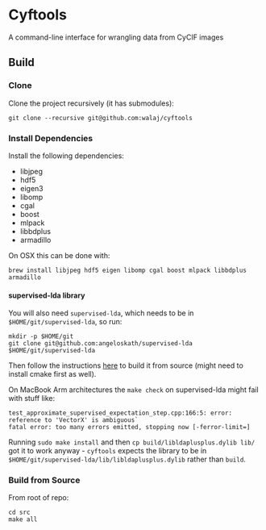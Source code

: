 # Cyftools
A command-line interface for wrangling data from CyCIF images

## Build

### Clone
Clone the project recursively (it has submodules):

```
git clone --recursive git@github.com:walaj/cyftools
```

### Install Dependencies
Install the following dependencies:

- libjpeg
- hdf5
- eigen3
- libomp
- cgal
- boost
- mlpack
- libbdplus
- armadillo

On OSX this can be done with:

```
brew install libjpeg hdf5 eigen libomp cgal boost mlpack libbdplus armadillo
```

#### supervised-lda library
You will also need `supervised-lda`, which needs to be in `$HOME/git/supervised-lda`, so run:

```
mkdir -p $HOME/git
git clone git@github.com:angeloskath/supervised-lda $HOME/git/supervised-lda
```

Then follow the instructions [here](https://github.com/angeloskath/supervised-lda/blob/master/CMakeLists.txt) to build it from source (might need to install cmake first as well).

On MacBook Arm architectures the `make check` on supervised-lda might fail with stuff like:

```
test_approximate_supervised_expectation_step.cpp:166:5: error: reference to 'VectorX' is ambiguous`
fatal error: too many errors emitted, stopping now [-ferror-limit=]
```

Running `sudo make install` and then `cp build/libldaplusplus.dylib lib/` got it to work anyway - `cyftools` expects the library to be in `$HOME/git/supervised-lda/lib/libldaplusplus.dylib` rather than `build`.

### Build from Source
From root of repo:
```
cd src
make all
```
